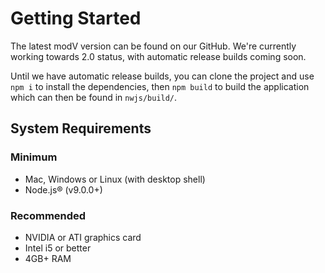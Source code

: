 # Getting Started

The latest modV version can be found on our GitHub. We're currently working towards 2.0 status, with automatic release builds coming soon.

Until we have automatic release builds, you can clone the project and use `npm i` to install the dependencies, then `npm build` to build the application which can then be found in `nwjs/build/`.

## System Requirements
### Minimum
* Mac, Windows or Linux (with desktop shell)
* Node.js® (v9.0.0+)

### Recommended
* NVIDIA or ATI graphics card
* Intel i5 or better
* 4GB+ RAM

